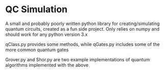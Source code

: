 # QC Simulation 
A small and probably poorly written python library for creating/simulating quantum circuits, created as a fun side project. Only relies on numpy and should work for any python version 3.x

qClass.py provides some methods, while qGates.py includes some of the more common quantum gates

Grover.py and Shor.py are two example implementations of quantum algorithms implemented with the above
